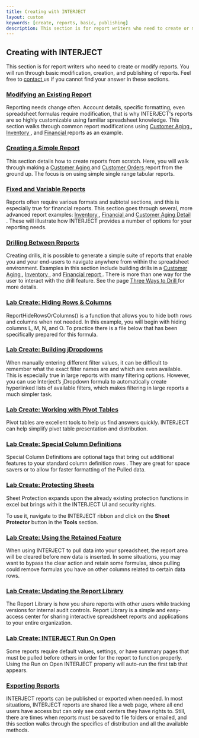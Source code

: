 ```yaml
---
title: Creating with INTERJECT
layout: custom
keywords: [create, reports, basic, publishing]
description: This section is for report writers who need to create or modify reports. You will run through basic modification, creation, and publishing of reports.
---
```


  


##  **Creating with INTERJECT**

This section is for report writers who need to create or modify reports. You will run through basic modification, creation, and publishing of reports. Feel free to [ contact ](mailto:help@gointerject.com) us if you cannot find your answer in these sections. 

  


###  [ Modifying an Existing Report ](/wGetStarted/Modifying-an-Existing-Report.html)

Reporting needs change often. Account details, specific formatting, even spreadsheet formulas require modification, that is why INTERJECT's reports are so highly customizable using familiar spreadsheet knowledge. This section walks through common report modifications using [ Customer Aging ](/wGetStarted/L-Modify-CustomerAging.html) , [ Inventory ](/wGetStarted/L-Modify-InventoryReport.html) , and [ Financial ](/wGetStarted/L-Modify-FinancialReport.html) reports as an example. 

  


###  [ Creating a Simple Report ](/wGetStarted/Creating-a-Simple-Report.html)

This section details how to create reports from scratch. Here, you will walk through making a [ Customer Aging ](/wGetStarted/L-Create-CustomerAging.html) and [ Customer Orders ](/wGetStarted/L-Create-CustomerOrders.html) report from the ground up. The focus is on using simple single range tabular reports. 

  


###  [ Fixed and Variable Reports ](/wGetStarted/Fixed-and-Variable-Reports.html)

Reports often require various formats and subtotal sections, and this is especially true for financial reports. This section goes through several, more advanced report examples: [ Inventory ](/wGetStarted/L-Modify-InventoryReport.html) , [ Financial ](/wGetStarted/L-Modify-FinancialReport.html) and [ Customer Aging Detail ](/wGetStarted/L-Drill-CustomerAging.html) . These will illustrate how INTERJECT provides a number of options for your reporting needs. 

  


###  [ Drilling Between Reports ](/wGetStarted/Drilling-Between-Reports.html)

Creating drills, it is possible to generate a simple suite of reports that enable you and your end-users to navigate anywhere from within the spreadsheet environment. Examples in this section include building drills in a [ Customer Aging ](/wGetStarted/L-Drill-CustomerAging.html) , [ Inventory ](/wGetStarted/L-Drill-InventoryReport.html) , and [ Financial report ](/wGetStarted/L-Drill-FinancialReport.html) . There is more than one way for the user to interact with the drill feature. See the page [ Three Ways to Drill ](/wGetStarted/L-Drill-TheThreeWays.html) for more details. 

###  [ Lab Create: Hiding Rows & Columns ](/wGetStarted/L-Create-HideRowCol.html)

ReportHideRowsOrColumns() is a function that allows you to hide both rows and columns when not needed. In this example, you will begin with hiding columns L, M, N, and O. To practice there is a file below that has been specifically prepared for this formula. 

### [ Lab Create: Building jDropdowns ](/wGetStarted/L-Create-Dropdowns.html)

When manually entering different filter values, it can be difficult to remember what the exact filter names are and which are even available. This is especially true in large reports with many filtering options. However, you can use Interject’s jDropdown formula to automatically create hyperlinked lists of available filters, which makes filtering in large reports a much simpler task. 

###  [ Lab Create: Working with Pivot Tables ](/wGetStarted/L-Create-PivotTable.html)

Pivot tables are excellent tools to help us find answers quickly. INTERJECT can help simplify pivot table presentation and distribution. 

###  [ Lab Create: Special Column Definitions ](/wGetStarted/L-Create-SpecColDefs.html)

Special Column Definitions are optional tags that bring out additional features to your standard column definition rows  . They are great for space savers or to allow for faster formatting of the Pulled data. 

###  [ Lab Create: Protecting Sheets ](/wGetStarted/L-Create-Protecting.html)

Sheet Protection expands upon the already existing protection functions in excel but brings with it the INTERJECT UI and security rights. 

To use it, navigate to the INTERJECT ribbon and click on the  **Sheet Protector** button in the  **Tools** section. 

###  [ Lab Create: Using the Retained Feature ](/wGetStarted/L-Create-RetainFeature.html)

When using INTERJECT to pull data into your spreadsheet, the report area will be cleared before new data is inserted. In some situations, you may want to bypass the clear action and retain some formulas, since pulling could remove formulas you have on other columns related to certain data rows.

###  [ Lab Create: Updating the Report Library ](/wGetStarted/L-Create-UpdatingReportLibrary.html)

The Report Library is how you share reports with other users while tracking versions for internal audit controls. Report Library is a simple and easy-access center for sharing interactive spreadsheet reports and applications to your entire organization. 

### [ Lab Create: INTERJECT Run On Open](/wGetStarted/L-Create-RunOnOpen.html)

Some reports require default values, settings, or have summary pages that must be pulled before others in order for the report to function properly. Using the Run on Open INTERJECT property will auto-run the first tab that appears. 

###  [ Exporting Reports ](/wGetStarted/Exporting-Reports.html)

INTERJECT reports can be published or exported when needed. In most situations, INTERJECT reports are shared like a web page, where all end users have access but can only see cost centers they have rights to. Still, there are times when reports must be saved to file folders or emailed, and this section walks through the specifics of distribution and all the available methods. 

  

